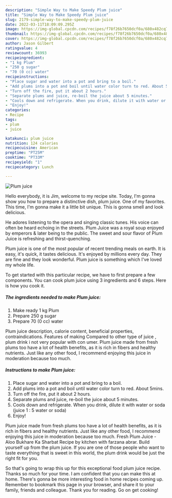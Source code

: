 ```yaml
---
description: "Simple Way to Make Speedy Plum juice"
title: "Simple Way to Make Speedy Plum juice"
slug: 2179-simple-way-to-make-speedy-plum-juice
date: 2022-03-11T18:09:09.295Z
image: https://img-global.cpcdn.com/recipes/f78f26b7650dcf0a/680x482cq70/plum-juice-recipe-main-photo.jpg
thumbnail: https://img-global.cpcdn.com/recipes/f78f26b7650dcf0a/680x482cq70/plum-juice-recipe-main-photo.jpg
cover: https://img-global.cpcdn.com/recipes/f78f26b7650dcf0a/680x482cq70/plum-juice-recipe-main-photo.jpg
author: Jason Gilbert
ratingvalue: 4
reviewcount: 36993
recipeingredient:
- "1 kg Plum"
- "250 g sugar"
- "70 (0 cc) water"
recipeinstructions:
- "Place sugar and water into a pot and bring to a boil."
- "Add plums into a pot and boil until water color turn to red. About 5mins."
- "Turn off the fire, put it about 2 hours."
- "Separate plums and juice, re-boil the juice about 5 minutes."
- "Cools down and refrigerate. When you drink, dilute it with water or soda (juice 1 : 5 water or soda)"
- "Enjoy!"
categories:
- Recipe
tags:
- plum
- juice

katakunci: plum juice 
nutrition: 124 calories
recipecuisine: American
preptime: "PT25M"
cooktime: "PT33M"
recipeyield: "1"
recipecategory: Lunch

---
```



![Plum juice](https://img-global.cpcdn.com/recipes/f78f26b7650dcf0a/680x482cq70/plum-juice-recipe-main-photo.jpg)

Hello everybody, it is Jim, welcome to my recipe site. Today, I'm gonna show you how to prepare a distinctive dish, plum juice. One of my favorites. This time, I'm gonna make it a little bit unique. This is gonna smell and look delicious.

He adores listening to the opera and singing classic tunes. His voice can often be heard echoing in the streets. Plum Juice was a royal soup enjoyed by emperors &amp; later being to the public. The sweet and sour flavor of Plum Juice is refreshing and thirst-quenching.

Plum juice is one of the most popular of recent trending meals on earth. It is easy, it's quick, it tastes delicious. It's enjoyed by millions every day. They are fine and they look wonderful. Plum juice is something which I've loved my whole life.


To get started with this particular recipe, we have to first prepare a few components. You can cook plum juice using 3 ingredients and 6 steps. Here is how you cook it.

<!--inarticleads1-->

##### The ingredients needed to make Plum juice:

1. Make ready 1 kg Plum
1. Prepare 250 g sugar
1. Prepare 70 (0 cc) water


Plum juice description, calorie content, beneficial properties, contraindications. Features of making Compared to other type of juice , plum drink i not very popular with con umer. Plum juice made from fresh plums too have a lot of health benefits, as it is rich in fibers and healthy nutrients. Just like any other food, I recommend enjoying this juice in moderation because too much. 

<!--inarticleads2-->

##### Instructions to make Plum juice:

1. Place sugar and water into a pot and bring to a boil.
1. Add plums into a pot and boil until water color turn to red. About 5mins.
1. Turn off the fire, put it about 2 hours.
1. Separate plums and juice, re-boil the juice about 5 minutes.
1. Cools down and refrigerate. When you drink, dilute it with water or soda (juice 1 : 5 water or soda)
1. Enjoy!


Plum juice made from fresh plums too have a lot of health benefits, as it is rich in fibers and healthy nutrients. Just like any other food, I recommend enjoying this juice in moderation because too much. Fresh Plum Juice - Aloo Bukhare Ka Sharbat Recipe by kitchen with farzana abrar. Build yourself up from the plum juice. If you are one of those people who want to taste everything that is sweet in this world, the plum drink would be just the right fit for you. 

So that's going to wrap this up for this exceptional food plum juice recipe. Thanks so much for your time. I am confident that you can make this at home. There's gonna be more interesting food in home recipes coming up. Remember to bookmark this page in your browser, and share it to your family, friends and colleague. Thank you for reading. Go on get cooking!
